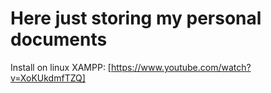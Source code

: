 # Here just storing my personal documents
Install on linux XAMPP: [https://www.youtube.com/watch?v=XoKUkdmfTZQ]
